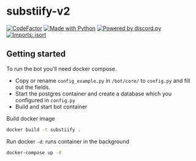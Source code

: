 # substiify-v2

[![CodeFactor](https://www.codefactor.io/repository/github/jackra1n/substiify-v2/badge?s=b2b5d4f291828630b83a6a566d5d2f319b2bd3d5)]()
[![Made with Python](https://img.shields.io/badge/Made%20with-Python-ffde57.svg?longCache=true&style=flat-square&colorB=ffdf68&logo=python&logoColor=88889e)](https://www.python.org/)
[![Powered by discord.py](https://img.shields.io/badge/Powered%20by-discord.py-blue?style=flat-square&logo=appveyor)](https://github.com/Rapptz/discord.py)
[![Imports: isort](https://img.shields.io/badge/%20imports-isort-%231674b1?style=flat-square&labelColor=ef8336)](https://pycqa.github.io/isort/)



## Getting started

To run the bot you'll need docker compose.

- Copy or rename `config_example.py` in `/bot/core/` to `config.py` and fill out the fields. 
- Start the postgres container and create a database which you configured in `config.py`
- Build and start bot container

Build docker image
```bash
docker build -t substiify .
```

Run docker 
`-d`: runs container in the background
```bash
docker-compose up -d
```